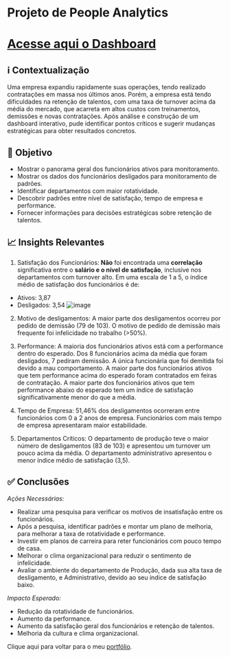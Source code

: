 # Projeto de People Analytics

# [Acesse aqui o Dashboard](https://app.powerbi.com/view?r=eyJrIjoiZjY1ZmIxMDUtZDU4NC00YTY3LTlmZmUtOWE5NGJiZTk2M2QxIiwidCI6ImFmOWUwMmYwLWYxYjAtNGM0MC1hNWU3LTIxNjQxZTVlNDBkYiJ9)

## ℹ️ Contextualização
Uma empresa expandiu rapidamente suas operações, tendo realizado contratações em massa nos últimos anos. Porém, a empresa está tendo dificuldades na retenção de talentos, com uma taxa de turnover acima da média do mercado, que acarreta em altos custos com treinamentos, demissões e novas contratações. Após análise e construção de um dashboard interativo, pude identificar pontos críticos e sugerir mudanças estratégicas para obter resultados concretos.

## 🎯 Objetivo
- Mostrar o panorama geral dos funcionários ativos para monitoramento.
- Mostrar os dados dos funcionários desligados para monitoramento de padrões.
- Identificar departamentos com maior rotatividade.
- Descobrir padrões entre nível de satisfação, tempo de empresa e performance.
- Fornecer informações para decisões estratégicas sobre retenção de talentos.

## 📈 Insights Relevantes
1. Satisfação dos Funcionários:
**Não** foi encontrada uma **correlação** significativa entre o **salário e o nível de satisfação**, inclusive nos departamentos com turnover alto.
Em uma escala de 1 a 5, o índice médio de satisfação dos funcionários é de:
- Ativos: 3,87
- Desligados: 3,54
![image](https://github.com/user-attachments/assets/814a91fd-93e4-4bb4-8b89-54ebbf76fe00)

2. Motivo de desligamentos:
A maior parte dos desligamentos ocorreu por pedido de demissão (79 de 103).
O motivo de pedido de demissão mais frequente foi infelicidade no trabalho (>50%).

3. Performance:
A maioria dos funcionários ativos está com a performance dentro do esperado.
Dos 8 funcionários acima da média que foram desligados, 7 pediram demissão. A única funcionária que foi demitida foi devido a mau comportamento.
A maior parte dos funcionários ativos que tem performance acima do esperado foram contratados em feiras de contratação.
A maior parte dos funcionários ativos que tem performance abaixo do esperado tem um índice de satisfação significativamente menor do que a média.

5. Tempo de Empresa:
51,46% dos desligamentos ocorreram entre funcionários com 0 a 2 anos de empresa.
Funcionários com mais tempo de empresa apresentaram maior estabilidade.

6. Departamentos Críticos:
O departamento de produção teve o maior número de desligamentos (83 de 103) e apresentou um turnover um pouco acima da média.
O departamento administrativo apresentou o menor índice médio de satisfação (3,5).


## ✅ Conclusões
*Ações Necessárias:*
- Realizar uma pesquisa para verificar os motivos de insatisfação entre os funcionários.
- Após a pesquisa, identificar padrões e montar um plano de melhoria, para melhorar a taxa de rotatividade e performance.
- Investir em planos de carreira para reter funcionários com pouco tempo de casa.
- Melhorar o clima organizacional para reduzir o sentimento de infelicidade.
- Avaliar o ambiente do departamento de Produção, dada sua alta taxa de desligamento, e Administrativo, devido ao seu índice de satisfação baixo.

*Impacto Esperado:*
- Redução da rotatividade de funcionários.
- Aumento da performance.
- Aumento da satisfação geral dos funcionários e retenção de talentos.
- Melhoria da cultura e clima organizacional.

Clique aqui para voltar para o meu [portfólio](https://github.com/giulianaves/portfolio).
